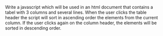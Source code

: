 Write a javascript which will be used in an html document that contains a tabel with 3 columns and 
several lines. When the user clicks the table header the script will sort in ascending order the 
elements from the current column. If the user clicks again on the column header, the elements will be 
sorted in descending order. 